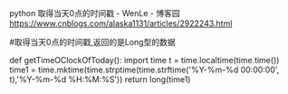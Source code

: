 python 取得当天0点的时间戳 - WenLe - 博客园 https://www.cnblogs.com/alaska1131/articles/2922243.html

#取得当天0点的时间戳,返回的是Long型的数据

def getTimeOClockOfToday():
    import time
    t = time.localtime(time.time())
    time1 = time.mktime(time.strptime(time.strftime('%Y-%m-%d 00:00:00', t),'%Y-%m-%d %H:%M:%S'))
    return long(time1)